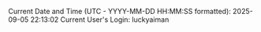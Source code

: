 Current Date and Time (UTC - YYYY-MM-DD HH:MM:SS formatted): 2025-09-05 22:13:02
Current User's Login: luckyaiman
